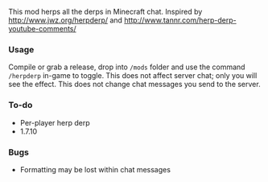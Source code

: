 This mod herps all the derps in Minecraft chat. Inspired by <http://www.jwz.org/herpderp/> and <http://www.tannr.com/herp-derp-youtube-comments/>

### Usage
Compile or grab a release, drop into `/mods` folder and use the command `/herpderp` in-game to toggle. This does not affect server chat; only you will see the effect. This does not change chat messages you send to the server.

### To-do
* Per-player herp derp
* 1.7.10

### Bugs
* Formatting may be lost within chat messages